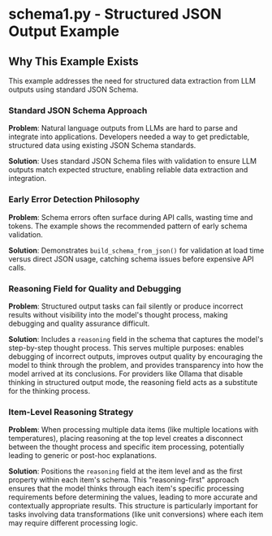 # schema1.py - Structured JSON Output Example

## Why This Example Exists

This example addresses the need for structured data extraction from LLM outputs using standard JSON Schema.

### Standard JSON Schema Approach
**Problem**: Natural language outputs from LLMs are hard to parse and integrate into applications. Developers needed a way to get predictable, structured data using existing JSON Schema standards.

**Solution**: Uses standard JSON Schema files with validation to ensure LLM outputs match expected structure, enabling reliable data extraction and integration.

### Early Error Detection Philosophy
**Problem**: Schema errors often surface during API calls, wasting time and tokens. The example shows the recommended pattern of early schema validation.

**Solution**: Demonstrates `build_schema_from_json()` for validation at load time versus direct JSON usage, catching schema issues before expensive API calls.

### Reasoning Field for Quality and Debugging
**Problem**: Structured output tasks can fail silently or produce incorrect results without visibility into the model's thought process, making debugging and quality assurance difficult.

**Solution**: Includes a `reasoning` field in the schema that captures the model's step-by-step thought process. This serves multiple purposes: enables debugging of incorrect outputs, improves output quality by encouraging the model to think through the problem, and provides transparency into how the model arrived at its conclusions. For providers like Ollama that disable thinking in structured output mode, the reasoning field acts as a substitute for the thinking process.

### Item-Level Reasoning Strategy
**Problem**: When processing multiple data items (like multiple locations with temperatures), placing reasoning at the top level creates a disconnect between the thought process and specific item processing, potentially leading to generic or post-hoc explanations.

**Solution**: Positions the `reasoning` field at the item level and as the first property within each item's schema. This "reasoning-first" approach ensures that the model thinks through each item's specific processing requirements before determining the values, leading to more accurate and contextually appropriate results. This structure is particularly important for tasks involving data transformations (like unit conversions) where each item may require different processing logic.